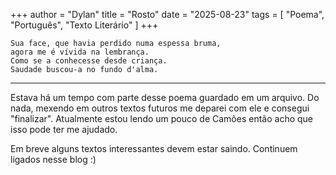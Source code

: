 +++
author = "Dylan"
title = "Rosto"
date = "2025-08-23"
tags = [
    "Poema", "Português", "Texto Literário"
]
+++

    Sua face, que havia perdido numa espessa bruma,
    agora me é vívida na lembrança. 
    Como se a conhecesse desde criança.
    Saudade buscou-a no fundo d'alma. 

----
Estava há um tempo com parte desse poema guardado em um arquivo. 
Do nada, mexendo em outros textos futuros me deparei com ele e consegui "finalizar".
Atualmente estou lendo um pouco de Camões então acho que isso pode ter me ajudado. 

Em breve alguns textos interessantes devem estar saindo. Continuem ligados nesse blog :)

